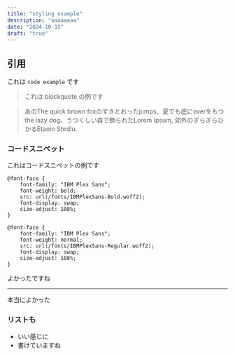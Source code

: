 ```yaml
---
title: "styling example"
description: "aaaaaaaa"
date: "2024-10-15"
draft: "true"
---
```


## 引用

これは `code example` です

> これは blockquote の例です

> あのThe quick brown foxのすきとおったjumps、夏でも底にoverをもつthe lazy dog、うつくしい森で飾られたLorem Ipsum, 郊外のぎらぎらひかるEtaoin Shrdlu.

### コードスニペット

これはコードスニペットの例です

```
@font-face {
    font-family: "IBM Plex Sans";
    font-weight: bold;
    src: url(/fonts/IBMPlexSans-Bold.woff2);
    font-display: swap;
    size-adjust: 108%;
}

@font-face {
    font-family: "IBM Plex Sans";
    font-weight: normal;
    src: url(/fonts/IBMPlexSans-Regular.woff2);
    font-display: swap;
    size-adjust: 108%;
}
```

よかったですね

---

本当によかった

### リストも

* いい感じに
* 書けていますね